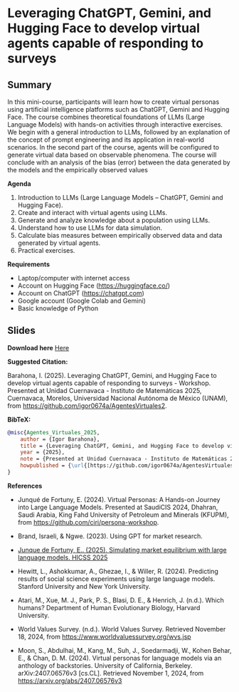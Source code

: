 # Leveraging ChatGPT, Gemini, and Hugging Face to develop virtual agents capable of responding to surveys

## Summary
In this mini-course, participants will learn how to create virtual personas using artificial intelligence platforms such as ChatGPT, Gemini and Hugging Face. The course combines theoretical foundations of LLMs (Large Language Models) with hands-on activities through interactive exercises. We begin with a general introduction to LLMs, followed by an explanation of the concept of prompt engineering and its application in real-world scenarios. In the second part of the course, agents will be configured to generate virtual data based on observable phenomena. The course will conclude with an analysis of the bias (error) between the data generated by the models and the empirically observed values

**Agenda**

1. Introduction to LLMs (Large Language Models – ChatGPT, Gemini and Hugging Face).
2. Create and interact with virtual agents using LLMs.
3. Generate and analyze knowledge about a population using LLMs.
4. Understand how to use LLMs for data simulation.
5. Calculate bias measures between empirically observed data and data generated by virtual agents.
6. Practical exercises.  

**Requirements**
* Laptop/computer with internet access 
* Account on Hugging Face (https://huggingface.co/)
* Account on ChatGPT (https://chatgpt.com)
* Google account (Google Colab and Gemini)
* Basic knowledge of Python

## Slides

**Download here** [Here](https://www.dropbox.com/scl/fi/8cxqie28edl005o41puth/02_Agentes_Virtuales_UAC_Aug2025.pptx?rlkey=5ey51lsuibgfsh9vqitvlc8r8&dl=0)

**Suggested Citation:**

Barahona, I. (2025). Leveraging ChatGPT, Gemini, and Hugging Face to develop virtual agents capable of responding to surveys - Workshop. Presented at Unidad Cuernavaca - Instituto de Matemáticas 2025, Cuernavaca, Morelos, Universidad Nacional Autónoma de México (UNAM), from https://github.com/igor0674a/AgentesVirtuales2.


**BibTeX:**
```bibtex
@misc{Agentes_Virtuales_2025,
    author = {Igor Barahona},
    title = {Leveraging ChatGPT, Gemini, and Hugging Face to develop virtual agents capable of responding to surveys - Workshop},
    year = {2025},
    note = {Presented at Unidad Cuernavaca - Instituto de Matemáticas 2025, Cuernavaca, Morelos, Universidad Nacional Autónoma de México (UNAM)},
    howpublished = {\url{[https://github.com/igor0674a/AgentesVirtuales2)}}
}
```

**References**

* Junqué de Fortuny, E. (2024). Virtual Personas: A Hands-on Journey into Large Language Models. Presented at SaudiCIS 2024, Dhahran, Saudi Arabia, King Fahd University of Petroleum and Minerals (KFUPM), from https://github.com/ciri/persona-workshop.

* Brand, Israeli, & Ngwe. (2023). Using GPT for market research. 

* [Junque de Fortuny, E.. (2025). Simulating market equilibrium with large language models. HICSS 2025](./demo-3/img/simulating-market-eq.pdf)

* Hewitt, L., Ashokkumar, A., Ghezae, I., & Willer, R. (2024). Predicting results of social science experiments using large language models. Stanford University and New York University.

* Atari, M., Xue, M. J., Park, P. S., Blasi, D. E., & Henrich, J. (n.d.). Which humans? Department of Human Evolutionary Biology, Harvard University.

* World Values Survey. (n.d.). World Values Survey. Retrieved November 18, 2024, from https://www.worldvaluessurvey.org/wvs.jsp

*  Moon, S., Abdulhai, M., Kang, M., Suh, J., Soedarmadji, W., Kohen Behar, E., & Chan, D. M. (2024). Virtual personas for language models via an anthology of backstories. University of California, Berkeley. arXiv:2407.06576v3 [cs.CL]. Retrieved November 1, 2024, from https://arxiv.org/abs/2407.06576v3
